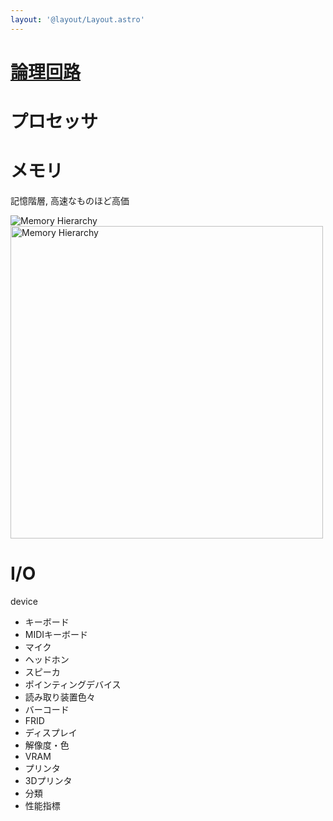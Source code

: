 ```yaml
---
layout: '@layout/Layout.astro'
---
```

# [論理回路](/b/tech/computer/h/lc)
# プロセッサ
# メモリ
記憶階層, 高速なものほど高価

![Memory Hierarchy](/blog/tech/memory-hierarchy.jpeg)
<img src="/blog/tech/memory-hierarchy.jpeg" alt="Memory Hierarchy" width="500" height="auto">

# I/O
device
* キーボード
* MIDIキーボード
* マイク
* ヘッドホン
* スピーカ
* ポインティングデバイス
* 読み取り装置色々
* バーコード
* FRID
* ディスプレイ
* 解像度・色
* VRAM
* プリンタ
* 3Dプリンタ
* 分類
* 性能指標